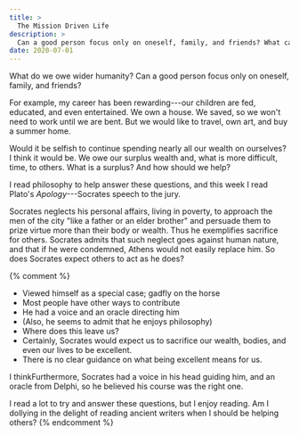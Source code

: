 ```yaml
---
title: >
  The Mission Driven Life
description: >
  Can a good person focus only on oneself, family, and friends? What can we learn from Plato's _Apology_ regarding duty to humankind?
date: 2020-07-01
---
```


What do we owe wider humanity? Can a good person focus only on oneself, family, and friends?

For example, my career has been rewarding---our children are fed, educated, and even entertained. We own a house. We saved, so we won't need to work until we are bent. But we would like to travel, own art, and buy a summer home. 

Would it be selfish to continue spending nearly all our wealth on ourselves? I think it would be. We owe our surplus wealth and, what is more difficult, time, to others. What is a surplus? And how should we help?

I read philosophy to help answer these questions, and this week I read Plato's _Apology_---Socrates speech to the jury.

Socrates neglects his personal affairs, living in poverty, to approach the men of the city "like a father or an elder brother" and persuade them to prize virtue more than their body or wealth. Thus he exemplifies sacrifice for others. Socrates admits that such neglect goes against human nature, and that if he were condemned, Athens would not easily replace him. So does Socrates expect others to act as he does?

{% comment %}
- Viewed himself as a special case; gadfly on the horse
- Most people have other ways to contribute
- He had a voice and an oracle directing him
- (Also, he seems to admit that he enjoys philosophy)
- Where does this leave us?
- Certainly, Socrates would expect us to sacrifice our wealth, bodies, and even our lives to be excellent.
- There is no clear guidance on what being excellent means for us.

I thinkFurthermore, Socrates had a voice in his head guiding him, and an oracle from Delphi, so he believed his course was the right one.

I read a lot to try and answer these questions, but I enjoy reading. Am I dollying in the delight of reading ancient writers when I should be helping others?
{% endcomment %}
